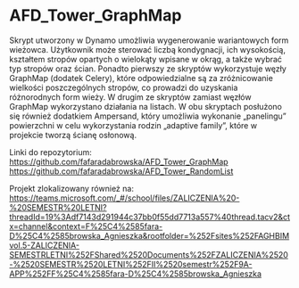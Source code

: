 # AFD_Tower_GraphMap
Skrypt utworzony w Dynamo umożliwia wygenerowanie wariantowych form wieżowca. Użytkownik może sterować liczbą kondygnacji, ich wysokością, kształtem stropów opartych o wielokąty wpisane w okrąg, a także wybrać typ stropów oraz ścian. Ponadto pierwszy ze skryptów wykorzystuje węzły GraphMap (dodatek Celery), które odpowiedzialne są za zróżnicowanie wielkości poszczególnych stropów, co prowadzi do uzyskania różnorodnych form wieży. W drugim ze skryptów zamiast węzłów GraphMap wykorzystano działania na listach. W obu skryptach posłużono się również dodatkiem Ampersand, który umożliwia wykonanie „panelingu” powierzchni w celu wykorzystania rodzin „adaptive family”, które w projekcie tworzą ścianę osłonową.

Linki do repozytorium:
https://github.com/fafaradabrowska/AFD_Tower_GraphMap
https://github.com/fafaradabrowska/AFD_Tower_RandomList

Projekt zlokalizowany również na:
https://teams.microsoft.com/_#/school/files/ZALICZENIA%20-%20SEMESTR%20LETNI?threadId=19%3Adf7143d291944c37bb0f55dd7713a557%40thread.tacv2&ctx=channel&context=F%25C4%2585fara-D%25C4%2585browska_Agnieszka&rootfolder=%252Fsites%252FAGHBIMvol.5-ZALICZENIA-SEMESTRLETNI%252FShared%2520Documents%252FZALICZENIA%2520-%2520SEMESTR%2520LETNI%252FII%2520semestr%252F9A-APP%252FF%25C4%2585fara-D%25C4%2585browska_Agnieszka
